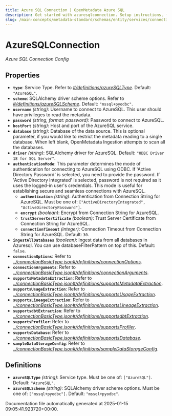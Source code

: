 ```yaml
---
title: Azure SQL Connection | OpenMetadata Azure SQL
description: Get started with azuresqlconnection. Setup instructions, features, and configuration details inside.
slug: /main-concepts/metadata-standard/schemas/entity/services/connections/database/azuresqlconnection
---
```


# AzureSQLConnection

*Azure SQL Connection Config*

## Properties

- **`type`**: Service Type. Refer to *[#/definitions/azureSQLType](#definitions/azureSQLType)*. Default: `"AzureSQL"`.
- **`scheme`**: SQLAlchemy driver scheme options. Refer to *[#/definitions/azureSQLScheme](#definitions/azureSQLScheme)*. Default: `"mssql+pyodbc"`.
- **`username`** *(string)*: Username to connect to AzureSQL. This user should have privileges to read the metadata.
- **`password`** *(string, format: password)*: Password to connect to AzureSQL.
- **`hostPort`** *(string)*: Host and port of the AzureSQL service.
- **`database`** *(string)*: Database of the data source. This is optional parameter, if you would like to restrict the metadata reading to a single database. When left blank, OpenMetadata Ingestion attempts to scan all the databases.
- **`driver`** *(string)*: SQLAlchemy driver for AzureSQL. Default: `"ODBC Driver 18 for SQL Server"`.
- **`authenticationMode`**: This parameter determines the mode of authentication for connecting to AzureSQL using ODBC. If 'Active Directory Password' is selected, you need to provide the password. If 'Active Directory Integrated' is selected, password is not required as it uses the logged-in user's credentials. This mode is useful for establishing secure and seamless connections with AzureSQL.
  - **`authentication`** *(string)*: Authentication from Connection String for AzureSQL. Must be one of: `["ActiveDirectoryIntegrated", "ActiveDirectoryPassword"]`.
  - **`encrypt`** *(boolean)*: Encrypt from Connection String for AzureSQL.
  - **`trustServerCertificate`** *(boolean)*: Trust Server Certificate from Connection String for AzureSQL.
  - **`connectionTimeout`** *(integer)*: Connection Timeout from Connection String for AzureSQL. Default: `30`.
- **`ingestAllDatabases`** *(boolean)*: Ingest data from all databases in Azuresql. You can use databaseFilterPattern on top of this. Default: `false`.
- **`connectionOptions`**: Refer to *[../connectionBasicType.json#/definitions/connectionOptions](#/connectionBasicType.json#/definitions/connectionOptions)*.
- **`connectionArguments`**: Refer to *[../connectionBasicType.json#/definitions/connectionArguments](#/connectionBasicType.json#/definitions/connectionArguments)*.
- **`supportsMetadataExtraction`**: Refer to *[../connectionBasicType.json#/definitions/supportsMetadataExtraction](#/connectionBasicType.json#/definitions/supportsMetadataExtraction)*.
- **`supportsUsageExtraction`**: Refer to *[../connectionBasicType.json#/definitions/supportsUsageExtraction](#/connectionBasicType.json#/definitions/supportsUsageExtraction)*.
- **`supportsLineageExtraction`**: Refer to *[../connectionBasicType.json#/definitions/supportsLineageExtraction](#/connectionBasicType.json#/definitions/supportsLineageExtraction)*.
- **`supportsdbtExtraction`**: Refer to *[../connectionBasicType.json#/definitions/supportsdbtExtraction](#/connectionBasicType.json#/definitions/supportsdbtExtraction)*.
- **`supportsProfiler`**: Refer to *[../connectionBasicType.json#/definitions/supportsProfiler](#/connectionBasicType.json#/definitions/supportsProfiler)*.
- **`supportsDatabase`**: Refer to *[../connectionBasicType.json#/definitions/supportsDatabase](#/connectionBasicType.json#/definitions/supportsDatabase)*.
- **`sampleDataStorageConfig`**: Refer to *[../connectionBasicType.json#/definitions/sampleDataStorageConfig](#/connectionBasicType.json#/definitions/sampleDataStorageConfig)*.
## Definitions

- **`azureSQLType`** *(string)*: Service type. Must be one of: `["AzureSQL"]`. Default: `"AzureSQL"`.
- **`azureSQLScheme`** *(string)*: SQLAlchemy driver scheme options. Must be one of: `["mssql+pyodbc"]`. Default: `"mssql+pyodbc"`.


Documentation file automatically generated at 2025-01-15 09:05:41.923720+00:00.
